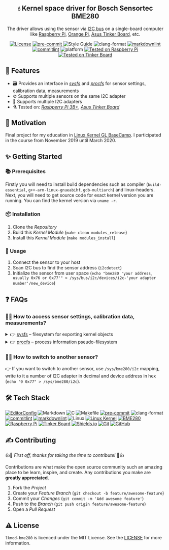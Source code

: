 <!-- markdownlint-disable MD033 -->
<!-- markdownlint-disable MD041 -->

<div align="center">
  <h2 align="center">💧 Kernel space driver for Bosch Sensortec BME280</h2>
  <p align="center">
    The driver allows using the sensor via
    <a href="https://www.i2c-bus.org" aria-label="I2C Bus">I2C bus</a> on a
    single-board computer like
    <a href="https://www.raspberrypi.com" aria-label="Raspberry Pi">Raspberry Pi</a>,
    <a href="http://www.orangepi.org" aria-label="Orange Pi">Orange Pi</a>,
    <a href="https://tinker-board.asus.com/product/tinker-board.html"
      aria-label="Asus Tinker Board">Asus Tinker Board</a>, etc.
  </p>

  <p id="shields" align="center" markdown="1">

[![License](https://img.shields.io/badge/license-MIT-3178C6?style=flat)](LICENSE)
[![pre-commit](https://img.shields.io/badge/pre--commit-enabled-brightgreen?logo=pre-commit&logoColor=white)][github-pre-commit]
![Style Guide](https://img.shields.io/badge/code%20style-linux-FFC557?style=flat)
![clang-format](https://img.shields.io/badge/formatter-clang--format-262D3A?style=flat)
[![markdownlint](https://img.shields.io/badge/linter-markdownlint-000?style=flat)][github-markdownlint]
[![commitlint](https://img.shields.io/badge/linter-commitlint-F7B93E?style=flat)][github-commitlint]
![platform](https://img.shields.io/badge/platform-linux-FFC557?style=flat)
[![Tested on Raspberry Pi](https://img.shields.io/badge/tested%20on-raspberry%20pi-A22846)][raspberrypi]
[![Tested on Tinker Board](https://img.shields.io/badge/tested%20on-tinker%20board-005571)][tinker-board]

  </p>
</div>

## 🎉 Features

- 🗃️ Provides an interface in [*sysfs*][man-sysfs] and
[*procfs*][man-proc] for sensor settings, calibration data, measurements
- ⚙️ Supports multiple sensors on the same I2C adapter
- 🔌 Supports multiple I2C adapters
- ⚗️ Tested on: [*Rasbperry Pi 3B+*][raspberrypi],
[*Asus Tinker Board*][tinker-board]

## 🌻 Motivation

Final project for my education in
[Linux Kernel GL BaseCamp][linux-kernel-basecamp]. I participated in
the course from November 2019 until March 2020.

## ✨ Getting Started

### 📚 Prerequisites

Firstly you will need to install build dependencies such as compiler
(`build-essential`, `g++-arm-linux-gnueabihf`, `gdb-multiarch`) and
linux-headers. Next, you will need to get source code for exact kernel version
you are running. You can find the kernel version via `uname -r`.

### 📦 Installation

1. Clone the *Repository*
2. Build this *Kernel Module* (`make clean modules_release`)
3. Install this *Kernel Module* (`make modules_install`)

### 👀 Usage

1. Connect the sensor to your host
2. Scan I2C bus to find the sensor address (`i2cdetect`)
3. Initialize the sensor from user space (`echo "bme280 'your address, usually
0x76 or 0x77'" > /sys/bus/i2c/devices/i2c-'your adapter number'/new_device`)

## ❓ FAQs

<!-- FAQ 1 -->
<!-- markdownlint-disable MD013 -->
### 🙋‍♂️ How to access sensor settings, calibration data, measurements?
<!-- markdownlint-enable MD013 -->

<details>
  <summary>
    👉
    <a href="https://man7.org/linux/man-pages/man5/sysfs.5.html"
      aria-label="filesystem for exporting kernel objects">sysfs</a>
    &ndash; filesystem for exporting kernel objects
  </summary>
  <br>

| Mapping                        | Operations | Description                    |
| ------------------------------ | ---------- | ------------------------------ |
| /sys/class/bme280/i2c          | read/write | I2C adapter and device address |
| /sys/class/bme280/chip_id      | read       | Chip identifier                |
| /sys/class/bme280/reset        | write      | Reset                          |
| /sys/class/bme280/mode         | read/write | Power mode                     |
| /sys/class/bme280/osrs_p       | read/write | Pressure oversampling          |
| /sys/class/bme280/osrs_t       | read/write | Temperature oversampling       |
| /sys/class/bme280/osrs_h       | read/write | Humidity oversampling          |
| /sys/class/bme280/filter       | read/write | Filter coefficient             |
| /sys/class/bme280/standby_time | read/write | Standby time                   |
| /sys/class/bme280/pressure     | read       | Pressure (Pa)                  |
| /sys/class/bme280/temperature  | read       | Temperature (°C * 100)         |
| /sys/class/bme280/humidity     | read       | Humidity (% * 1024)            |

</details>

<details>
  <summary>
    👉
    <a href="https://man7.org/linux/man-pages/man5/proc.5.html"
      aria-label="process information pseudo-filesystem">procfs</a>
    &ndash; process information pseudo-filesystem</i>
  </summary>
  <br>

| Mapping           | Operations | Description                   |
| ----------------- | ---------- | ----------------------------- |
| /proc/bme280info  | read       | Device information as a table |
| /proc/bme280calib | read       | Calibration data as a table   |

</details>

<!-- FAQ 2 -->
### 🙋‍♂️ How to switch to another sensor?

👉 If you want to switch to another sensor, use `/sys/bme280/i2c`
mapping, write to it a number of I2C adapter in decimal and device address in
hex (`echo "0 0x77" > /sys/bme280/i2c`).

## 🛠️ Tech Stack

<!-- markdownlint-disable MD013 -->
[![EditorConfig](https://img.shields.io/badge/EditorConfig-FEFEFE?logo=editorconfig&logoColor=000&style=flat)][editorconfig]
![Markdown](https://img.shields.io/badge/Markdown-000?logo=markdown&logoColor=fff&style=flat)
![C](https://img.shields.io/badge/C-A8B9CC?logo=c&logoColor=fff&style=flat)
![Makefile](https://img.shields.io/badge/Make-A42E2B?logo=gnu&logoColor=fff&style=flat)
[![pre-commit](https://img.shields.io/badge/pre--commit-FAB040?logo=precommit&logoColor=fff&style=flat)][github-pre-commit]
![clang-format](https://img.shields.io/badge/clang--format-262D3A?logo=llvm&logoColor=fff&style=flat)
[![commitlint](https://img.shields.io/badge/commitlint-F7B93E?logo=c&logoColor=000&style=flat)][github-commitlint]
[![markdownlint](https://img.shields.io/badge/markdownlint-000?logo=markdown&logoColor=fff&style=flat)][github-markdownlint]
![Linux](https://img.shields.io/badge/Linux-FFC557?logo=linux&logoColor=000&style=flat)
[![Linux Kernel](https://img.shields.io/badge/Linux%20Kernel-FFC557?logo=linux&logoColor=000&style=flat)](github-linux)
[![BME280](https://img.shields.io/badge/BME280-EA0016?logo=bosch&logoColor=fff&style=flat)][bosch-sensortec-bme280]
[![Raspberry Pi](https://img.shields.io/badge/Raspberry%20Pi-A22846?logo=raspberrypi&logoColor=fff&style=flat)][raspberrypi]
[![Tinker Board](https://img.shields.io/badge/Tinker%20Board-005571?logo=asus&logoColor=fff&style=flat)][tinker-board]
[![Shields.io](https://img.shields.io/badge/Shields.io-000?logo=shieldsdotio&logoColor=fff&style=flat)][shields]
[![Git](https://img.shields.io/badge/Git-F05032?logo=git&logoColor=fff&style=flat)][git-scm]
[![GitHub](https://img.shields.io/badge/GitHub-181717?logo=github&logoColor=fff&style=flat)][github]
<!-- markdownlint-enable MD013 -->

## ✍️ Contributing

👍🎉 *First off, thanks for taking the time to contribute!* 🎉👍

Contributions are what make the open source community such an amazing place to
be learn, inspire, and create. Any contributions you make are **greatly
appreciated**.

1. Fork the *Project*
2. Create your *Feature Branch* (`git checkout -b feature/awesome-feature`)
3. Commit your *Changes* (`git commit -m 'Add awesome feature'`)
4. Push to the *Branch* (`git push origin feature/awesome-feature`)
5. Open a *Pull Request*

## ⚠️ License

`lkmod-bme280` is licenced under the MIT License. See the [LICENSE](LICENSE) for
more information.

<!-- markdownlint-disable MD013 -->
<!-- Linux manual links -->
[man-proc]: https://man7.org/linux/man-pages/man5/proc.5.html
[man-sysfs]: https://man7.org/linux/man-pages/man5/sysfs.5.html

<!-- Github links -->
[github-commitlint]: https://github.com/conventional-changelog/commitlint
[github-linux]: https://github.com/torvalds/linux
[github-markdownlint]: https://github.com/DavidAnson/markdownlint
[github-pre-commit]: https://github.com/pre-commit/pre-commit
[github]: https://github.com

<!-- Other links -->
[bosch-sensortec-bme280]: https://www.bosch-sensortec.com/products/environmental-sensors/humidity-sensors-bme280
[editorconfig]: https://editorconfig.org
[git-scm]: https://git-scm.com
[linux-kernel-basecamp]: https://www.globallogic.com/ua/gl-basecamp/linux-kernel/
[raspberrypi]: https://www.raspberrypi.com
[shields]: https://shields.io
[tinker-board]: https://tinker-board.asus.com/product/tinker-board.html
